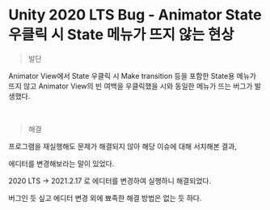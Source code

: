 # Unity 2020 LTS Bug - Animator State 우클릭 시 State 메뉴가 뜨지 않는 현상

> 발단

Animator View에서 State 우클릭 시 Make transition 등을 포함한 State용 메뉴가 뜨지 않고
Animator View의 빈 여백을 우클릭했을 시와 동일한 메뉴가 뜨는 버그가 발생했다.

<br>

> 해결

프로그램을 재실행해도 문제가 해결되지 않아 해당 이슈에 대해 서치해본 결과,

에디터를 변경해보라는 말이 있었다.

2020 LTS → 2021.2.17 로 에디터를 변경하여 실행하니 해결되었다.

버그인 듯 싶고 에디터 변경 외에 뾰족한 해결 방법은 없는 듯 하다.
